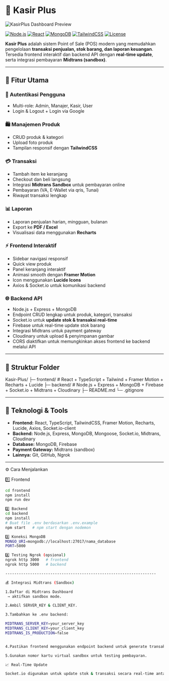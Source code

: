 # 🛒 Kasir Plus

![KasirPlus Dashboard Preview](https://res.cloudinary.com/dmrpx33rn/image/upload/v1760515106/barang/oxiiws3cvc8ilrcvthts.png)

[![Node.js](https://img.shields.io/badge/Node.js-v18-green)](https://nodejs.org/) 
[![React](https://img.shields.io/badge/React-v18-blue)](https://reactjs.org/) 
[![MongoDB](https://img.shields.io/badge/MongoDB-v6-green)](https://www.mongodb.com/) 
[![TailwindCSS](https://img.shields.io/badge/TailwindCSS-v3-blue)](https://tailwindcss.com/) 
[![License](https://img.shields.io/badge/License-MIT-yellow)](LICENSE)

**Kasir Plus** adalah sistem Point of Sale (POS) modern yang memudahkan pengelolaan **transaksi penjualan, stok barang, dan laporan keuangan**.  
Tersedia frontend interaktif dan backend API dengan **real-time update**, serta integrasi pembayaran **Midtrans (sandbox)**.


---------------------------------------------------------------------

## 🎯 Fitur Utama

### 👤 Autentikasi Pengguna
- Multi-role: Admin, Manajer, Kasir, User
- Login & Logout + Login via Google

### 🛍️ Manajemen Produk
- CRUD produk & kategori
- Upload foto produk
- Tampilan responsif dengan **TailwindCSS**

### 💳 Transaksi
- Tambah item ke keranjang
- Checkout dan beli langsung
- Integrasi **Midtrans Sandbox** untuk pembayaran online
- Pembayaran (VA, E-Wallet via qris, Tunai)
- Riwayat transaksi lengkap

### 📊 Laporan
- Laporan penjualan harian, mingguan, bulanan
- Export ke **PDF / Excel**
- Visualisasi data menggunakan **Recharts**

### ⚡ Frontend Interaktif
- Sidebar navigasi responsif
- Quick view produk
- Panel keranjang interaktif
- Animasi smooth dengan **Framer Motion**
- Icon menggunakan **Lucide Icons**
- Axios & Socket.io untuk komunikasi backend

### 🌐 Backend API
- Node.js + Express + MongoDB
- Endpoint CRUD lengkap untuk produk, kategori, transaksi
- Socket.io untuk **update stok & transaksi real-time**
- Firebase untuk real-time update stok barang 
- Integrasi Midtrans untuk payment gateway
- Cloudinary untuk upload & penyimpanan gambar
- CORS diaktifkan untuk memungkinkan akses frontend ke backend melalui API

------------------------------------------------------------------

## 📁 Struktur Folder

Kasir-Plus/
├─ frontend/ # React + TypeScript + Tailwind + Framer Motion + Recharts + Lucide
├─ backend/ # Node.js + Express + MongoDB + Firebase + Socket.io + Midtrans + Cloudinary
├─ README.md
└─ .gitignore



------------------------------------------------------------------

## 🚀 Teknologi & Tools

- **Frontend:** React, TypeScript, TailwindCSS, Framer Motion, Recharts, Lucide, Axios, Socket.io-client  
- **Backend:** Node.js, Express, MongoDB, Mongoose, Socket.io, Midtrans, Cloudinary
- **Database:** MongoDB, Firebase
- **Payment Gateway:** Midtrans (sandbox)
- **Lainnya:** Git, GitHub, Ngrok  

-------------------------------------------------------------------
⚙️ Cara Menjalankan

1️⃣ Frontend
```bash
cd frontend
npm install
npm run dev

2️⃣ Backend
cd backend
npm install
# Buat file .env berdasarkan .env.example
npm start   # npm start dengan nodemon

3️⃣ Koneksi MongoDB
MONGO_URI=mongodb://localhost:27017/nama_database
PORT=5000

4️⃣ Testing Ngrok (opsional)
ngrok http 3000   # frontend
ngrok http 5000   # backend

-------------------------------------------------------------------

💰 Integrasi Midtrans (Sandbox)

1.Daftar di Midtrans Dashboard
 → aktifkan sandbox mode.

2.Ambil SERVER_KEY & CLIENT_KEY.

3.Tambahkan ke .env backend:

MIDTRANS_SERVER_KEY=your_server_key
MIDTRANS_CLIENT_KEY=your_client_key
MIDTRANS_IS_PRODUCTION=false


4.Pastikan frontend menggunakan endpoint backend untuk generate transaksi.

5.Gunakan nomor kartu virtual sandbox untuk testing pembayaran.

📈 Real-Time Update

Socket.io digunakan untuk update stok & transaksi secara real-time antar user di frontend.




